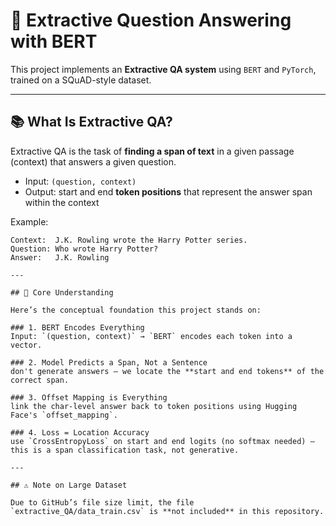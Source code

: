 # 🧠 Extractive Question Answering with BERT

This project implements an **Extractive QA system** using `BERT` and `PyTorch`, trained on a SQuAD-style dataset.

---

## 📚 What Is Extractive QA?

Extractive QA is the task of **finding a span of text** in a given passage (context) that answers a given question.

- Input: `(question, context)`
- Output: start and end **token positions** that represent the answer span within the context

Example:
```text
Context:  J.K. Rowling wrote the Harry Potter series.
Question: Who wrote Harry Potter?
Answer:   J.K. Rowling

---

## 🧠 Core Understanding

Here’s the conceptual foundation this project stands on:

### 1. BERT Encodes Everything
Input: `(question, context)` → `BERT` encodes each token into a vector.

### 2. Model Predicts a Span, Not a Sentence
don't generate answers — we locate the **start and end tokens** of the correct span.

### 3. Offset Mapping is Everything
link the char-level answer back to token positions using Hugging Face's `offset_mapping`. 

### 4. Loss = Location Accuracy
use `CrossEntropyLoss` on start and end logits (no softmax needed) — this is a span classification task, not generative.

---

## ⚠️ Note on Large Dataset

Due to GitHub’s file size limit, the file `extractive_QA/data_train.csv` is **not included** in this repository.
